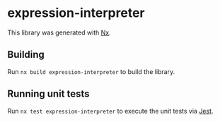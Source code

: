 # expression-interpreter

This library was generated with [Nx](https://nx.dev).

## Building

Run `nx build expression-interpreter` to build the library.

## Running unit tests

Run `nx test expression-interpreter` to execute the unit tests via [Jest](https://jestjs.io).
